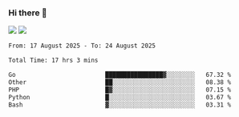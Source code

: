 ### Hi there 👋️

![](https://komarev.com/ghpvc/?username=Loner1024)
![](https://hit.yhype.me/github/profile?account_id=20189164)

<!--START_SECTION:waka-->

```txt
From: 17 August 2025 - To: 24 August 2025

Total Time: 17 hrs 3 mins

Go                         ████████████████▓░░░░░░░░   67.32 %
Other                      ██░░░░░░░░░░░░░░░░░░░░░░░   08.38 %
PHP                        █▓░░░░░░░░░░░░░░░░░░░░░░░   07.15 %
Python                     █░░░░░░░░░░░░░░░░░░░░░░░░   03.67 %
Bash                       ▓░░░░░░░░░░░░░░░░░░░░░░░░   03.31 %
```

<!--END_SECTION:waka-->



